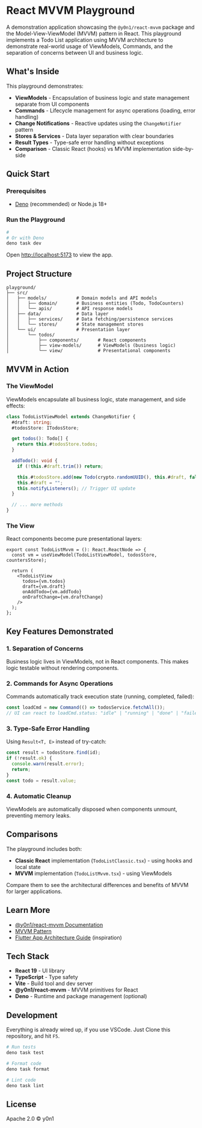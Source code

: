 # React MVVM Playground

A demonstration application showcasing the `@y0n1/react-mvvm` package and the
Model-View-ViewModel (MVVM) pattern in React. This playground implements a Todo
List application using MVVM architecture to demonstrate real-world usage of
ViewModels, Commands, and the separation of concerns between UI and business
logic.

## What's Inside

This playground demonstrates:

- **ViewModels** - Encapsulation of business logic and state management separate
  from UI components
- **Commands** - Lifecycle management for async operations (loading, error
  handling)
- **Change Notifications** - Reactive updates using the `ChangeNotifier` pattern
- **Stores & Services** - Data layer separation with clear boundaries
- **Result Types** - Type-safe error handling without exceptions
- **Comparison** - Classic React (hooks) vs MVVM implementation side-by-side

## Quick Start

### Prerequisites

- [Deno](https://deno.land/) (recommended) or Node.js 18+

### Run the Playground

```bash
# 
# Or with Deno
deno task dev
```

Open [http://localhost:5173](http://localhost:5173) to view the app.

## Project Structure

```
playground/
├── src/
│   ├── models/           # Domain models and API models
│   │   ├── domain/       # Business entities (Todo, TodoCounters)
│   │   └── apis/         # API response models
│   ├── data/             # Data layer
│   │   ├── services/     # Data fetching/persistence services
│   │   └── stores/       # State management stores
│   └── ui/               # Presentation layer
│       └── todos/
│           ├── components/       # React components
│           ├── view-models/      # ViewModels (business logic)
│           └── view/             # Presentational components
```

## MVVM in Action

### The ViewModel

ViewModels encapsulate all business logic, state management, and side effects:

```typescript
class TodoListViewModel extends ChangeNotifier {
  #draft: string;
  #todosStore: ITodosStore;

  get todos(): Todo[] {
    return this.#todosStore.todos;
  }

  addTodo(): void {
    if (!this.#draft.trim()) return;

    this.#todosStore.add(new Todo(crypto.randomUUID(), this.#draft, false));
    this.#draft = "";
    this.notifyListeners(); // Trigger UI update
  }

  // ... more methods
}
```

### The View

React components become pure presentational layers:

```tsx
export const TodoListMvvm = (): React.ReactNode => {
  const vm = useViewModel(TodoListViewModel, todosStore, countersStore);

  return (
    <TodoListView
      todos={vm.todos}
      draft={vm.draft}
      onAddTodo={vm.addTodo}
      onDraftChange={vm.draftChange}
    />
  );
};
```

## Key Features Demonstrated

### 1. **Separation of Concerns**

Business logic lives in ViewModels, not in React components. This makes logic
testable without rendering components.

### 2. **Commands for Async Operations**

Commands automatically track execution state (running, completed, failed):

```typescript
const loadCmd = new Command(() => todosService.fetchAll());
// UI can react to loadCmd.status: "idle" | "running" | "done" | "failed"
```

### 3. **Type-Safe Error Handling**

Using `Result<T, E>` instead of try-catch:

```typescript
const result = todosStore.find(id);
if (!result.ok) {
  console.warn(result.error);
  return;
}
const todo = result.value;
```

### 4. **Automatic Cleanup**

ViewModels are automatically disposed when components unmount, preventing memory
leaks.

## Comparisons

The playground includes both:

- **Classic React** implementation (`TodoListClassic.tsx`) - using hooks and
  local state
- **MVVM** implementation (`TodoListMvvm.tsx`) - using ViewModels

Compare them to see the architectural differences and benefits of MVVM for
larger applications.

## Learn More

- [@y0n1/react-mvvm Documentation](../packages/react-mvvm/README.md)
- [MVVM Pattern](https://en.wikipedia.org/wiki/Model%E2%80%93view%E2%80%93viewmodel)
- [Flutter App Architecture Guide](https://docs.flutter.dev/app-architecture)
  (inspiration)

## Tech Stack

- **React 19** - UI library
- **TypeScript** - Type safety
- **Vite** - Build tool and dev server
- **@y0n1/react-mvvm** - MVVM primitives for React
- **Deno** - Runtime and package management (optional)

## Development

Everything is already wired up, if you use VSCode. Just Clone this repository,
and hit `F5`.

```bash
# Run tests
deno task test

# Format code
deno task format

# Lint code
deno task lint
```

## License

Apache 2.0 © y0n1
